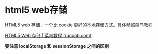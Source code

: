 # html5 web存储

HTML5 web 存储，一个比 cookie 更好的本地存储方式。具体参照菜鸟教程

[HTML5 Web 存储 | 菜鸟教程 (runoob.com)](https://www.runoob.com/html/html5-webstorage.html)

**要注意 localStorage 和 sessionStorage 之间的区别**

